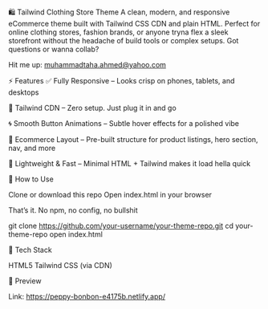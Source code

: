 🛍️ Tailwind Clothing Store Theme
A clean, modern, and responsive eCommerce theme built with Tailwind CSS CDN and plain HTML. Perfect for online clothing stores, fashion brands, or anyone tryna flex a sleek storefront without the headache of build tools or complex setups.
Got questions or wanna collab? 

Hit me up: muhammadtaha.ahmed@yahoo.com

⚡ Features
✅ Fully Responsive – Looks crisp on phones, tablets, and desktops

🎨 Tailwind CDN – Zero setup. Just plug it in and go

🌀 Smooth Button Animations – Subtle hover effects for a polished vibe

🛒 Ecommerce Layout – Pre-built structure for product listings, hero section, nav, and more

💨 Lightweight & Fast – Minimal HTML + Tailwind makes it load hella quick

🚀 How to Use

Clone or download this repo
Open index.html in your browser

That’s it. No npm, no config, no bullshit

git clone https://github.com/your-username/your-theme-repo.git
cd your-theme-repo
open index.html

🧱 Tech Stack

HTML5
Tailwind CSS (via CDN)

📸 Preview

Link: https://peppy-bonbon-e4175b.netlify.app/
